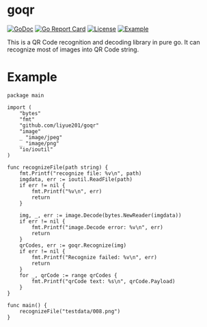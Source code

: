 # goqr
[![GoDoc](https://godoc.org/github.com/liyue201/goqr?status.svg)](https://godoc.org/github.com/liyue201/goqr)
[![Go Report Card](https://goreportcard.com/badge/github.com/liyue201/goqr)](https://goreportcard.com/report/github.com/liyue201/goqr)
[![License](https://img.shields.io/badge/license-GPLv3-brightgreen.svg)](/LICENSE)
[![Example](https://img.shields.io/badge/learn-example-brightgreen.svg)](/example)

This is a QR Code recognition and decoding library in pure go. It can recognize most of images into QR Code string.

# Example 

```
package main

import (
	"bytes"
	"fmt"
	"github.com/liyue201/goqr"
	"image"
	_ "image/jpeg"
	_ "image/png"
	"io/ioutil"
)

func recognizeFile(path string) {
	fmt.Printf("recognize file: %v\n", path)
	imgdata, err := ioutil.ReadFile(path)
	if err != nil {
		fmt.Printf("%v\n", err)
		return
	}

	img, _, err := image.Decode(bytes.NewReader(imgdata))
	if err != nil {
		fmt.Printf("image.Decode error: %v\n", err)
		return
	}
	qrCodes, err := goqr.Recognize(img)
	if err != nil {
		fmt.Printf("Recognize failed: %v\n", err)
		return
	}
	for _, qrCode := range qrCodes {
		fmt.Printf("qrCode text: %s\n", qrCode.Payload)
	}
}

func main() {
	recognizeFile("testdata/008.png")
}

```

